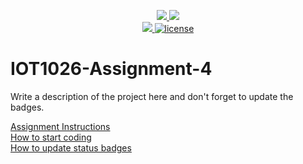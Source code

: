 <p align="center">
	<a href="https://github.com/parikhsakshi/IOT1026-Assignment-4/actions/workflows/ci.yml">
    <img src="https://github.com/parikhsakshi/IOT1026-Assignment-4/actions/workflows/ci.yml/badge.svg"/>
    </a>
	<a href="https://github.com/parikhsakshi/IOT1026-Assignment-4/actions/workflows/formatting.yml">
    <img src="https://github.com/parikhsakshi/IOT1026-Assignment-4/actions/workflows/formatting.yml/badge.svg"/>
	<br/>
    <a href="https://codecov.io/gh/parikhsakshi/IOT1026-Assignment-4" > 
    <img src="[def]"/> 
	<img title="MIT License" alt="license" src="https://img.shields.io/badge/license-MIT-informational?style=flat-square">	
    </a>
</p>

# IOT1026-Assignment-4

Write a description of the project here and don't forget to update the badges.  

[Assignment Instructions](docs/instructions.md)  
[How to start coding](docs/how-to-use.md)  
[How to update status badges](docs/how-to-update-badges.md)


[def]: ttps://codecov.io/gh/parikhsakshi/IOT1026-Assignment-4/branch/main/graph/badge.svg?token=JS0857X5J
